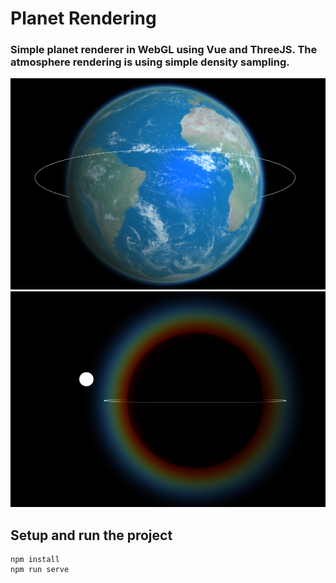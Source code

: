 # Planet Rendering

### Simple planet renderer in WebGL using Vue and ThreeJS. The atmosphere rendering is using simple density sampling.

<img src="img/preview0.png" width="800">
<img src="img/preview1.png" width="800">

## Setup and run the project
```
npm install
npm run serve
```
